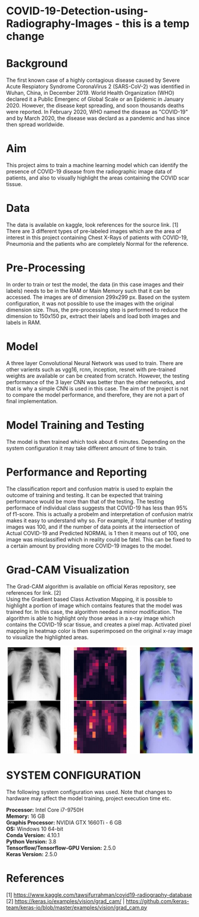# COVID-19-Detection-using-Radiography-Images - this is a temp change

# Background

The first known case of a highly contagious disease caused by Severe Acute Respiatory Syndrome CoronaVirus 2 (SARS-CoV-2) was identified in Wuhan, China, in December 2019. World Health Organization (WHO) declared it a Public Emergenc of Global Scale or an Epidemic in January  2020. However, the disease kept spreading, and soon thousands deaths were reported. In February 2020, WHO named the disease as "COVID-19" and by March 2020, the disease was declard as a pandemic and has since then spread worldwide.

# Aim

This project aims to train a machine learning model which can identify the presence of COVID-19 disease from the radiographic image data of patients, and also to visually highlight the areas containing the COVID scar tissue.

# Data

The data is available on kaggle, look references for the source link. [1]\
There are 3 different types of pre-labeled images which are the area of interest in this project containing Chest X-Rays of patients with COVID-19, Pneumonia and the patients who are completely Normal for the reference.


# Pre-Processing

In order to train or test the model, the data (in this case images and their labels) needs to be in the RAM or Main Memory such that it can be accessed. The images are of dimension 299x299 px. Based on the system configuration, it was not possible to use the images with the original dimension size. Thus, the pre-processing step is performed to reduce the dimension to 150x150 px, extract their labels and load both images and labels in RAM.

# Model

A three layer Convolutional Neural Network was used to train. There are other varients such as vgg16, rcnn, inception, resnet with pre-trained weights are available or can be created from scratch. However, the testing performance of the 3 layer CNN was better than the other networks, and that is why a simple CNN is used in this case. The aim of the project is not to compare the model performance, and therefore, they are not a part of final implementation.

# Model Training and Testing

The model is then trained which took about 6 minutes. Depending on the system configuration it may take different amount of time to train.

# Performance and Reporting

The classification report and confusion matrix is used to explain the outcome of training and testing. It can be expected that training performance would be more than that of the testing. The testing performace of individual class suggests that COVID-19 has less than 95% of f1-score. This is actually a probelm and interpretation of confusion matrix makes it easy to understand why so. For example, if total number of testing images was 100, and if the number of data points at the intersection of Actual COVID-19 and Predicted NORMAL is 1 then it means out of 100, one image was misclassified which in reality could be fatel. This can be fixed to a certain amount by providing more COVID-19 images to the model.

# Grad-CAM Visualization

The Grad-CAM algorithm is available on official Keras repository, see references for link. [2]\
Using the Gradient based Class Activation Mapping, it is possible to highlight a portion of image which contains features that the model was trained for. In this case, the algorithm needed a minor modification. The algorithm is able to highlight only those areas in a x-ray image which contains the COVID-19 scar tissue, and creates a pixel map. Activated pixel mapping in heatmap color is then superimposed on the original x-ray image to visualize the highlighted areas.

![Grad-Cam_output](https://github.com/ninadthaker/COVID-19-Detection-using-Radiography-Images/blob/main/Grad-CAM_Output.jpg)

# SYSTEM CONFIGURATION

The following system configuration was used. Note that changes to hardware may affect the model training, project execution time etc.

**Processor:** Intel Core i7-9750H\
**Memory:** 16 GB\
**Graphis Processor:** NVIDIA GTX 1660Ti - 6 GB\
**OS:** Windows 10 64-bit\
**Conda Version:** 4.10.1\
**Python Version:** 3.8\
**Tensorflow/Tensorflow-GPU Version:** 2.5.0\
**Keras Version:** 2.5.0

# References

[1] https://www.kaggle.com/tawsifurrahman/covid19-radiography-database \
[2] https://keras.io/examples/vision/grad_cam/ | https://github.com/keras-team/keras-io/blob/master/examples/vision/grad_cam.py
